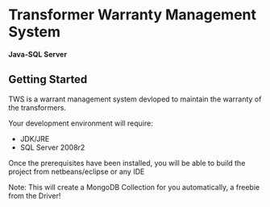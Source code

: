 Transformer Warranty Management System
===========

**Java-SQL Server**

Getting Started
----------
TWS is a warrant management system devloped to maintain the warranty of the transformers.

Your development environment will require:
*  JDK/JRE
*  SQL Server 2008r2

Once the prerequisites have been installed, you will be able to build the project from netbeans/eclipse or any IDE


Note: This will create a MongoDB Collection for you automatically, a freebie from the Driver!
